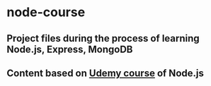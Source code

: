 # node-course
## Project files during the process of learning Node.js, Express, MongoDB
## Content based on [Udemy course](https://www.udemy.com/course/the-complete-nodejs-developer-course-2/) of Node.js 
